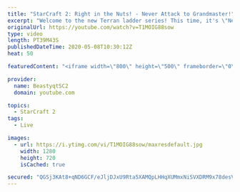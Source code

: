 ```yaml
---
title: "StarCraft 2: Right in the Nuts! - Never Attack to Grandmaster!"
excerpt: "Welcome to the new Terran ladder series! This time, it's \"Never Attack to Grandmaster!\" In this challenge, I play as Terran on the EU ladder, and in every game I'm not allowed to attack with any units except for using Ghosts. I'm allowed to make any army units for defending, as long as I don't attack"
originalUrl: https://youtube.com/watch?v=T1MOIG88sow
type: video
length: PT39M43S
publishedDateTime: 2020-05-08T10:30:12Z
heat: 50

featuredContent: "<iframe width=\"800\" height=\"500\" frameborder=\"0\" src=\"https://www.youtube.com/embed/T1MOIG88sow\" allow=\"accelerometer; autoplay; encrypted-media; gyroscope; picture-in-picture\" allowfullscreen></iframe>"

provider:
  name: BeastyqtSC2
  domain: youtube.com

topics:
  - StarCraft 2
tags:
  - Live

images:
  - url: https://i.ytimg.com/vi/T1MOIG88sow/maxresdefault.jpg
    width: 1280
    height: 720
    isCached: true

secured: "QGSj3KAt8+qND6GCF/eJljDJxU9Rta5XAMQpLHHqXUMmxNiSVXDRM9x78desVRtBsLtu6G7UQ1nIoH+8Ar6uq7Z9dXprujCrun+bHiUYwM1c4aHX4P+iPdBHwW/myHBr4fp+Z40u7irQQcliIE8ifh7QW/ZVcHQnCmBz07TeaA9Ek/I1rZca3VFtfSJT5Zd9E6cKA1E6tgPRRVwwx1HjY2vIWbVGVoGMHyzzjqV1J80ND17G9wBvQAvbEPUNoJUywxe3e7Z5L8Dc8cEI/NM4iiRxBxAhOep86HzwmB2g1ddPb9sC5gLz5ro01je0kX0EZ36o7J7TgOJ3Ue8PWXrOqQp/QAnCsRDO+uv/5dk9U83Cmnt8wCo1Pevmeof92bWBdpv++1p4QvOT0JFVRyqtrnEEAlTe251fygZm3QOaW/U=;UhEDSs+wf1DAwqtD62g0vA=="
---
```


